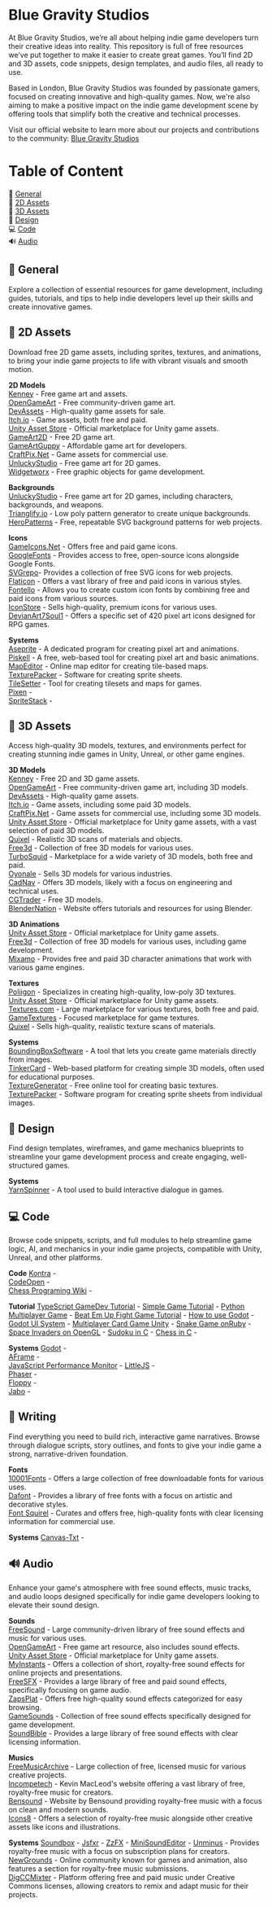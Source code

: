 # Blue Gravity Studios
At Blue Gravity Studios, we’re all about helping indie game developers turn their creative ideas into reality. This repository is full of free resources we’ve put together to make it easier to create great games. You’ll find 2D and 3D assets, code snippets, design templates, and audio files, all ready to use.

Based in London, Blue Gravity Studios was founded by passionate gamers, focused on creating innovative and high-quality games.  Now, we're also aiming to make a positive impact on the indie game development scene by offering tools that simplify both the creative and technical processes.

Visit our official website to learn more about our projects and contributions to the community: [Blue Gravity Studios](https://gravity.blue/)

# Table of Content

📖 [General](https://github.com/bluegravitystudios/indie-game-assets/blob/main/README.md#-general)  
🎨 [2D Assets](https://github.com/bluegravitystudios/indie-game-assets/blob/main/README.md#-2d-assets)  
🎲 [3D Assets](https://github.com/bluegravitystudios/indie-game-assets/blob/main/README.md#-3d-assets)  
🧩 [Design](https://github.com/bluegravitystudios/indie-game-assets/blob/main/README.md#-design)  
💻 [Code](https://github.com/bluegravitystudios/indie-game-assets/blob/main/README.md#-code)  
🔊 [Audio](https://github.com/bluegravitystudios/indie-game-assets/blob/main/README.md#-audio)  


##  📖 General
Explore a collection of essential resources for game development, including guides, tutorials, and tips to help indie developers level up their skills and create innovative games.  
 

## 🎨 2D Assets
Download free 2D game assets, including sprites, textures, and animations, to bring your indie game projects to life with vibrant visuals and smooth motion.  

**2D Models**  
 [Kenney](https://kenney.nl/assets) - Free game art and assets.  
 [OpenGameArt](https://opengameart.org/) - Free community-driven game art.    
 [DevAssets](https://devassets.com/) - High-quality game assets for sale.  
 [Itch.io](https://itch.io/game-assets) - Game assets, both free and paid.  
 [Unity Asset Store](https://assetstore.unity.com/) - Official marketplace for Unity game assets.  
 [GameArt2D](https://www.gameart2d.com/freebies.html) - Free 2D game art.  
 [GameArtGuppy](https://www.gameartguppy.com/) - Affordable game art for developers.  
 [CraftPix.Net](https://craftpix.net/) - Game assets for commercial use.  
 [UnluckyStudio](https://unluckystudio.com/category/freegameart/) - Free game art for 2D games.  
 [Widgetworx](https://www.widgetworx.com/projects/sl.html) - Free graphic objects for game development.  

 **Backgrounds**  
 [UnluckyStudio](https://unluckystudio.com/category/freegameart/) - Free game art for 2D games, including characters, backgrounds, and weapons.  
 [Trianglify.io](https://trianglify.io/) - Low poly pattern generator to create unique backgrounds.  
 [HeroPatterns](https://heropatterns.com/) - Free, repeatable SVG background patterns for web projects.  

 **Icons**  
 [GameIcons.Net](https://game-icons.net/) - Offers free and paid game icons.  
 [GoogleFonts](https://fonts.google.com/icons) - Provides access to free, open-source icons alongside Google Fonts.  
 [SVGrepo](https://www.svgrepo.com/)- Provides a collection of free SVG icons for web projects.  
 [Flaticon](https://www.flaticon.com/) - Offers a vast library of free and paid icons in various styles.  
 [Fontello](https://fontello.com/) - Allows you to create custom icon fonts by combining free and paid icons from various sources.  
 [IconStore](https://iconstore.co/) - Sells high-quality, premium icons for various uses.  
 [DevianArt7Soul1](https://www.deviantart.com/7soul1/art/420-Pixel-Art-Icons-for-RPG-129892453) - Offers a specific set of 420 pixel art icons designed for RPG games.  

 **Systems**  
 [Aseprite](https://www.aseprite.org/) - A dedicated program for creating pixel art and animations.  
 [Piskell](https://www.piskelapp.com/) - A free, web-based tool for creating pixel art and basic animations.  
 [MapEditor](https://www.mapeditor.org/) - Online map editor for creating tile-based maps.  
 [TexturePacker](https://www.codeandweb.com/texturepacker) -  Software for creating sprite sheets.  
 [TileSetter](https://www.tilesetter.org/) - Tool for creating tilesets and maps for games.  
 [Pixen](https://pixenapp.com/) -  
 [SpriteStack](https://spritestack.io/) -  
 
## 🎲 3D Assets 
Access high-quality 3D models, textures, and environments perfect for creating stunning indie games in Unity, Unreal, or other game engines.  

**3D Models**  
[Kenney](https://kenney.nl/assets) -  Free 2D and 3D game assets.  
[OpenGameArt](https://opengameart.org/) - Free community-driven game art, including 3D models.  
[DevAssets](https://devassets.com/) -   High-quality game assets.  
[Itch.io](https://itch.io/game-assets) - Game assets, including some paid 3D models.  
[CraftPix.Net](https://craftpix.net/) - Game assets for commercial use, including some 3D models.  
[Unity Asset Store](https://assetstore.unity.com/) - Official marketplace for Unity game assets, with a vast selection of paid 3D models.  
[Quixel](https://quixel.com/megascans/home) - Realistic 3D scans of materials and objects.  
[Free3d](https://free3d.com/) - Collection of free 3D models for various uses.  
[TurboSquid](https://www.turbosquid.com/) - Marketplace for a wide variety of 3D models, both free and paid.  
[Oyonale](http://www.oyonale.com/modeles.php?lang=en) - Sells 3D models for various industries.  
[CadNav](https://www.cadnav.com/3d-models/) - Offers 3D models, likely with a focus on engineering and technical uses.  
[CGTrader](https://www.cgtrader.com/3d-models/animals?free=1) - Free 3D models.  
[BlenderNation](https://www.blendernation.com/category/art/free-blender-models/) - Website offers tutorials and resources for using Blender.  

**3D Animations**  
[Unity Asset Store](https://assetstore.unity.com/) - Official marketplace for Unity game assets.  
[Free3d](https://free3d.com/) - Collection of free 3D models for various uses, including game development.  
[Mixamo](https://www.mixamo.com/#/) - Provides free and paid 3D character animations that work with various game engines.

**Textures**  
[Poliigon](https://www.poliigon.com/) - Specializes in creating high-quality, low-poly 3D textures.  
[Unity Asset Store](https://assetstore.unity.com/) - Official marketplace for Unity game assets.  
[Textures.com](https://www.textures.com/) - Large marketplace for various textures, both free and paid.  
[GameTextures](https://gametextures.com/shop?order=new&s=) - Focused marketplace for game textures.  
[Quixel](https://quixel.com/megascans/home) - Sells high-quality, realistic texture scans of materials.  

**Systems**  
[BoundingBoxSoftware](https://boundingboxsoftware.com/materialize/) - A tool that lets you create game materials directly from images.  
[TinkerCard](https://www.tinkercad.com/things) - Web-based platform for creating simple 3D models, often used for educational purposes.  
[TextureGenerator](https://cpetry.github.io/TextureGenerator-Online/) - Free online tool for creating basic textures.  
[TexturePacker](https://www.codeandweb.com/texturepacker) - Software program for creating sprite sheets from individual images.  
 
## 🧩 Design
Find design templates, wireframes, and game mechanics blueprints to streamline your game development process and create engaging, well-structured games.

**Systems**  
[YarnSpinner](https://github.com/YarnSpinnerTool/YarnSpinner) - A tool used to build interactive dialogue in games.  
  
## 💻 Code
Browse code snippets, scripts, and full modules to help streamline game logic, AI, and mechanics in your indie game projects, compatible with Unity, Unreal, and other platforms.

**Code**
[Kontra](https://straker.github.io/kontra/) -  
[CodeOpen](https://codepen.io/) -  
[Chess Programing Wiki](https://www.chessprogramming.org/Main_Page) -


**Tutorial**
[TypeScript GameDev Tutorial](https://www.youtube.com/watch?v=7bejSTim38A) - 
[Simple Game Tutorial](https://berbasoft.com/simplegametutorials/) -
[Python Multiplayer Game](https://www.youtube.com/watch?v=McoDjOCb2Zo) - 
[Beat Em Up Fight Game Tutorial](https://www.youtube.com/watch?v=McoDjOCb2Zo) -
[How to use Godot](https://www.youtube.com/watch?v=VeCrE-ge8xM&list=PLda3VoSoc_TSBBOBYwcmlamF1UrjVtccZ) -
[Godot UI System](https://www.youtube.com/watch?v=y1E_y9AIqow) - 
[Multiplayer Card Game Unity](https://www.youtube.com/watch?v=y1E_y9AIqow) - 
[Snake Game onRuby](https://diatomenterprises.com/gamedev-on-ruby-why-not/) - 
[Space Invaders on OpenGL](https://nicktasios.nl/posts/space-invaders-from-scratch-part-1.html) - 
[Sudoku in C](https://www.youtube.com/watch?v=9aMUyoYDI-0&list=PLkTXsX7igf8edTYU92nU-f5Ntzuf-RKvW) -
[Chess in C](https://www.youtube.com/watch?v=bGAfaepBco4&list=PLZ1QII7yudbc-Ky058TEaOstZHVbT-2hg&index=2) - 


**Systems**
[Godot](https://godotengine.org/) -  
[AFrame](https://aframe.io/docs/0.6.0/introduction/) -  
[JavaScript Performance Monitor](https://github.com/mrdoob/stats.js) -
[LittleJS](https://github.com/KilledByAPixel/LittleJS) -  
[Phaser](https://phaser.io/) -  
[Floppy](https://github.com/lpagg/floppy) -  
[Jabo](https://jabo-bernardo.github.io/jabo-micro-game-engine/) -  

## 📃 Writing
Find everything you need to build rich, interactive game narratives. Browse through dialogue scripts, story outlines, and fonts to give your indie game a strong, narrative-driven foundation.  

**Fonts**  
[10001Fonts](https://www.1001fonts.com/) - Offers a large collection of free downloadable fonts for various uses.  
[Dafont](https://www.dafont.com/pt/) - Provides a library of free fonts with a focus on artistic and decorative styles.  
[Font Squirel](https://www.fontsquirrel.com/) - Curates and offers free, high-quality fonts with clear licensing information for commercial use.  

**Systems**
[Canvas-Txt](https://canvas-txt.geongeorge.com/) -  
  
##  🔊 Audio
Enhance your game's atmosphere with free sound effects, music tracks, and audio loops designed specifically for indie game developers looking to elevate their sound design.  

**Sounds**  
[FreeSound](https://freesound.org/) - Large community-driven library of free sound effects and music for various uses.  
[OpenGameArt](https://opengameart.org/) - Free game art resource, also includes sound effects.  
[Unity Asset Store](https://assetstore.unity.com/) - Official marketplace for Unity game assets.  
[MyInstants](https://www.myinstants.com/en/index/us/) -  Offers a collection of short, royalty-free sound effects for online projects and presentations.  
[FreeSFX](https://www.freesfx.co.uk/) - Provides a large library of free and paid sound effects, specifically focusing on game audio.  
[ZapsPlat](https://www.zapsplat.com/) - Offers free high-quality sound effects categorized for easy browsing.  
[GameSounds](https://gamesounds.xyz/#google_vignette) - Collection of free sound effects specifically designed for game development.  
[SoundBible](https://soundbible.com/#google_vignette) - Provides a large library of free sound effects with clear licensing information.  

**Musics**  
[FreeMusicArchive](https://freemusicarchive.org/) - Large collection of free, licensed music for various creative projects.  
[Incompetech](https://incompetech.com/music/) - Kevin MacLeod's website offering a vast library of free, royalty-free music for creators.  
[Bensound](https://www.bensound.com/) - Website by Bensound providing royalty-free music with a focus on clean and modern sounds.  
[Icons8](https://icons8.com/music) - Offers a selection of royalty-free music alongside other creative assets like icons and illustrations.  

**Systems**
[Soundbox](https://sb.bitsnbites.eu/) -
[Jsfxr](https://sfxr.me/) -
[ZzFX](https://killedbyapixel.github.io/ZzFX/) -
[MiniSoundEditor](https://xem.github.io/MiniSoundEditor/) - 
[Unminus](https://www.unminus.com/) - Provides royalty-free music with a focus on subscription plans for creators.  
[NewGrounds](https://www.newgrounds.com/audio/) - Online community known for games and animation, also features a section for royalty-free music submissions.  
[DigCCMixter](http://dig.ccmixter.org/) - Platform offering free and paid music under Creative Commons licenses, allowing creators to remix and adapt music for their projects.  

